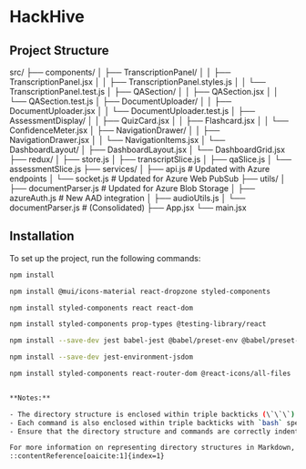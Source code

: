 # HackHive

## Project Structure
src/ ├── components/ │ ├── TranscriptionPanel/ │ │ ├── TranscriptionPanel.jsx │ │ ├── TranscriptionPanel.styles.js │ │ └── TranscriptionPanel.test.js │ ├── QASection/ │ │ ├── QASection.jsx │ │ └── QASection.test.js │ ├── DocumentUploader/ │ │ ├── DocumentUploader.jsx │ │ └── DocumentUploader.test.js │ ├── AssessmentDisplay/ │ │ ├── QuizCard.jsx │ │ ├── Flashcard.jsx │ │ └── ConfidenceMeter.jsx │ ├── NavigationDrawer/ │ │ ├── NavigationDrawer.jsx │ │ └── NavigationItems.jsx │ └── DashboardLayout/ │ ├── DashboardLayout.jsx │ └── DashboardGrid.jsx ├── redux/ │ ├── store.js │ ├── transcriptSlice.js │ ├── qaSlice.js │ └── assessmentSlice.js ├── services/ │ ├── api.js # Updated with Azure endpoints │ └── socket.js # Updated for Azure Web PubSub ├── utils/ │ ├── documentParser.js # Updated for Azure Blob Storage │ ├── azureAuth.js # New AAD integration │ ├── audioUtils.js │ └── documentParser.js # (Consolidated) ├── App.jsx └── main.jsx


## Installation

To set up the project, run the following commands:

```bash
npm install

npm install @mui/icons-material react-dropzone styled-components

npm install styled-components react react-dom

npm install styled-components prop-types @testing-library/react

npm install --save-dev jest babel-jest @babel/preset-env @babel/preset-react

npm install --save-dev jest-environment-jsdom

npm install styled-components react-router-dom @react-icons/all-files


**Notes:**

- The directory structure is enclosed within triple backticks (\`\`\`) with the language identifier omitted to render it as a plain code block.
- Each command is also enclosed within triple backticks with `bash` specified to indicate shell commands.
- Ensure that the directory structure and commands are correctly indented to maintain readability.

For more information on representing directory structures in Markdown, you can refer to this discussion: :contentReference[oaicite:0]{index=0}
::contentReference[oaicite:1]{index=1}